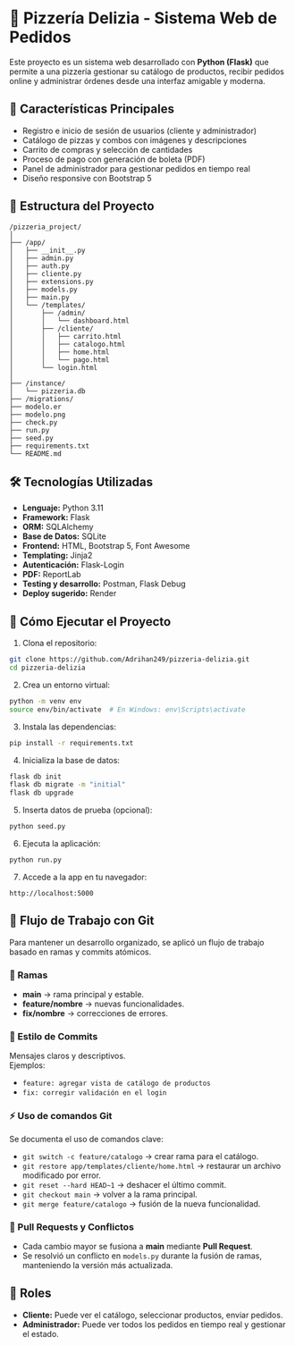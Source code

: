 # 🍕 Pizzería Delizia - Sistema Web de Pedidos

Este proyecto es un sistema web desarrollado con **Python (Flask)** que permite a una pizzería gestionar su catálogo de productos, recibir pedidos online y administrar órdenes desde una interfaz amigable y moderna.

## 🚀 Características Principales

- Registro e inicio de sesión de usuarios (cliente y administrador)
- Catálogo de pizzas y combos con imágenes y descripciones
- Carrito de compras y selección de cantidades
- Proceso de pago con generación de boleta (PDF)
- Panel de administrador para gestionar pedidos en tiempo real
- Diseño responsive con Bootstrap 5

## 🧱 Estructura del Proyecto

```
/pizzeria_project/
│
├── /app/
│   ├── __init__.py
│   ├── admin.py
│   ├── auth.py
│   ├── cliente.py
│   ├── extensions.py
│   ├── models.py
│   ├── main.py
│   └── /templates/
│       ├── /admin/
│       │   └── dashboard.html
│       ├── /cliente/
│       │   ├── carrito.html
│       │   ├── catalogo.html
│       │   ├── home.html
│       │   └── pago.html
│       └── login.html
│
├── /instance/
│   └── pizzeria.db
├── /migrations/
├── modelo.er
├── modelo.png
├── check.py
├── run.py
├── seed.py
├── requirements.txt
└── README.md
```

## 🛠 Tecnologías Utilizadas

- **Lenguaje:** Python 3.11
- **Framework:** Flask
- **ORM:** SQLAlchemy
- **Base de Datos:** SQLite
- **Frontend:** HTML, Bootstrap 5, Font Awesome
- **Templating:** Jinja2
- **Autenticación:** Flask-Login
- **PDF:** ReportLab
- **Testing y desarrollo:** Postman, Flask Debug
- **Deploy sugerido:** Render

## 🧪 Cómo Ejecutar el Proyecto

1. Clona el repositorio:
```bash
git clone https://github.com/Adrihan249/pizzeria-delizia.git
cd pizzeria-delizia
```

2. Crea un entorno virtual:
```bash
python -m venv env
source env/bin/activate  # En Windows: env\Scripts\activate
```

3. Instala las dependencias:
```bash
pip install -r requirements.txt
```

4. Inicializa la base de datos:
```bash
flask db init
flask db migrate -m "initial"
flask db upgrade
```

5. Inserta datos de prueba (opcional):
```bash
python seed.py
```

6. Ejecuta la aplicación:
```bash
python run.py
```

7. Accede a la app en tu navegador:
```
http://localhost:5000
```
## 🔀 Flujo de Trabajo con Git

Para mantener un desarrollo organizado, se aplicó un flujo de trabajo basado en ramas y commits atómicos.

### 📂 Ramas
- **main** → rama principal y estable.  
- **feature/nombre** → nuevas funcionalidades.  
- **fix/nombre** → correcciones de errores.  

### 📝 Estilo de Commits
Mensajes claros y descriptivos.  
Ejemplos:  
- `feature: agregar vista de catálogo de productos`  
- `fix: corregir validación en el login`  

### ⚡ Uso de comandos Git
Se documenta el uso de comandos clave:  
- `git switch -c feature/catalogo` → crear rama para el catálogo.  
- `git restore app/templates/cliente/home.html` → restaurar un archivo modificado por error.  
- `git reset --hard HEAD~1` → deshacer el último commit.  
- `git checkout main` → volver a la rama principal.  
- `git merge feature/catalogo` → fusión de la nueva funcionalidad.  

### 🔁 Pull Requests y Conflictos
- Cada cambio mayor se fusiona a **main** mediante **Pull Request**.  
- Se resolvió un conflicto en `models.py` durante la fusión de ramas, manteniendo la versión más actualizada.  

## 👤 Roles

- **Cliente:** Puede ver el catálogo, seleccionar productos, enviar pedidos.
- **Administrador:** Puede ver todos los pedidos en tiempo real y gestionar el estado.
